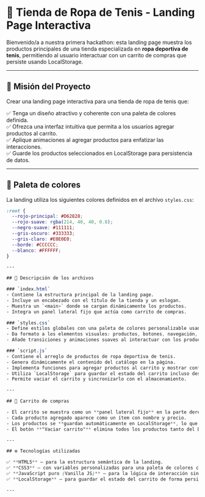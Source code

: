 # 🎾 Tienda de Ropa de Tenis - Landing Page Interactiva

Bienvenido/a a nuestra primera hackathon: esta landing page muestra los productos principales de una tienda especializada en **ropa deportiva de tenis**, permitiendo al usuario interactuar con un carrito de compras que persiste usando LocalStorage.

---

## 🚀 Misión del Proyecto

Crear una landing page interactiva para una tienda de ropa de tenis que:

✅ Tenga un diseño atractivo y coherente con una paleta de colores definida.  
✅ Ofrezca una interfaz intuitiva que permita a los usuarios agregar productos al carrito.  
✅ Aplique animaciones al agregar productos para enfatizar las interacciones.  
✅ Guarde los productos seleccionados en LocalStorage para persistencia de datos.

---

## 🎨 Paleta de colores

La landing utiliza los siguientes colores definidos en el archivo `styles.css`:
```css
:root {
  --rojo-principal: #D62828;
  --rojo-suave: rgba(214, 40, 40, 0.8);
  --negro-suave: #111111;
  --gris-oscuro: #333333;
  --gris-claro: #E0E0E0;
  --borde: #CCCCCC;
  --blanco: #FFFFFF;
}

---

## 🔎 Descripción de los archivos

### `index.html`
- Contiene la estructura principal de la landing page.
- Incluye un encabezado con el título de la tienda y un eslogan.
- Muestra un `<main>` donde se cargan dinámicamente los productos.
- Integra un panel lateral fijo que actúa como carrito de compras.

### `styles.css`
- Define estilos globales con una paleta de colores personalizable usando variables CSS.
- Da formato a los elementos visuales: productos, botones, navegación, carrito y layout general.
- Añade transiciones y animaciones suaves al interactuar con los productos.

### `script.js`
- Contiene el arreglo de productos de ropa deportiva de tenis.
- Genera dinámicamente el contenido del catálogo en la página.
- Implementa funciones para agregar productos al carrito y mostrar confirmación visual.
- Utiliza `LocalStorage` para guardar el estado del carrito incluso después de recargar la página.
- Permite vaciar el carrito y sincronizarlo con el almacenamiento.

---

## 🛒 Carrito de compras

- El carrito se muestra como un **panel lateral fijo** en la parte derecha de la pantalla.
- Cada producto agregado aparece como un ítem con nombre y precio.
- Los productos se **guardan automáticamente en LocalStorage**, lo que permite que el contenido del carrito **persista tras cerrar o recargar la página**.
- El botón **"Vaciar carrito"** elimina todos los productos tanto del DOM como del almacenamiento.

---

## ⚙️ Tecnologías utilizadas

✅ **HTML5** – para la estructura semántica de la landing.  
✅ **CSS3** – con variables personalizadas para una paleta de colores coherente y moderna.  
✅ **JavaScript puro (Vanilla JS)** – para la lógica de interacción sin frameworks externos.  
✅ **LocalStorage** – para guardar el estado del carrito de forma persistente en el navegador.

---
